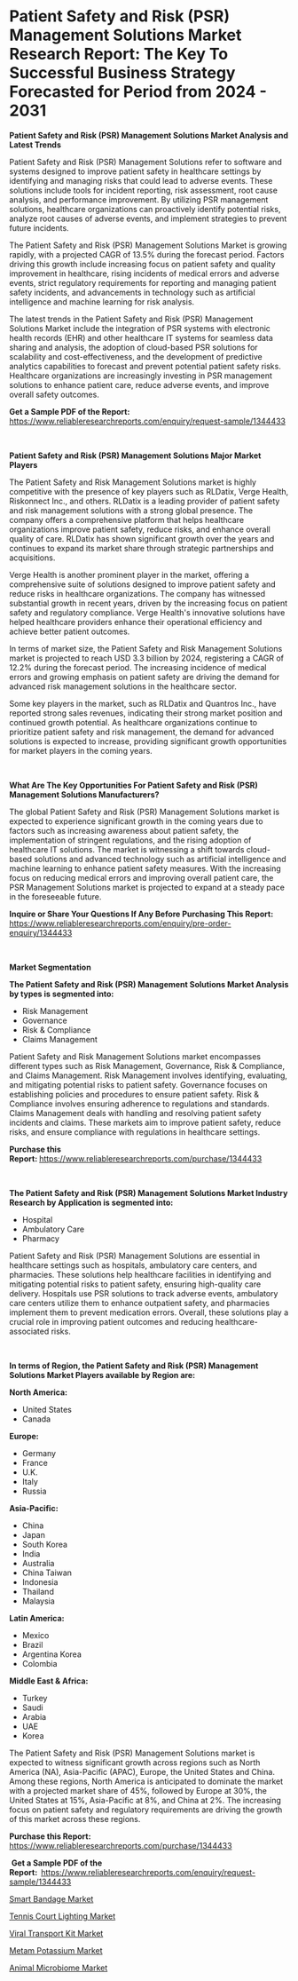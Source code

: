 <p><h1>Patient Safety and Risk (PSR) Management Solutions Market Research Report: The Key To Successful Business Strategy Forecasted for Period from 2024 - 2031</h1></p><p><strong>Patient Safety and Risk (PSR) Management Solutions Market Analysis and Latest Trends</strong></p>
<p><p>Patient Safety and Risk (PSR) Management Solutions refer to software and systems designed to improve patient safety in healthcare settings by identifying and managing risks that could lead to adverse events. These solutions include tools for incident reporting, risk assessment, root cause analysis, and performance improvement. By utilizing PSR management solutions, healthcare organizations can proactively identify potential risks, analyze root causes of adverse events, and implement strategies to prevent future incidents.</p><p>The Patient Safety and Risk (PSR) Management Solutions Market is growing rapidly, with a projected CAGR of 13.5% during the forecast period. Factors driving this growth include increasing focus on patient safety and quality improvement in healthcare, rising incidents of medical errors and adverse events, strict regulatory requirements for reporting and managing patient safety incidents, and advancements in technology such as artificial intelligence and machine learning for risk analysis.</p><p>The latest trends in the Patient Safety and Risk (PSR) Management Solutions Market include the integration of PSR systems with electronic health records (EHR) and other healthcare IT systems for seamless data sharing and analysis, the adoption of cloud-based PSR solutions for scalability and cost-effectiveness, and the development of predictive analytics capabilities to forecast and prevent potential patient safety risks. Healthcare organizations are increasingly investing in PSR management solutions to enhance patient care, reduce adverse events, and improve overall safety outcomes.</p></p>
<p><strong>Get a Sample PDF of the Report:&nbsp;</strong> <a href="https://www.reliableresearchreports.com/enquiry/request-sample/1344433">https://www.reliableresearchreports.com/enquiry/request-sample/1344433</a></p>
<p>&nbsp;</p>
<p><strong>Patient Safety and Risk (PSR) Management Solutions Major Market Players</strong></p>
<p><p>The Patient Safety and Risk Management Solutions market is highly competitive with the presence of key players such as RLDatix, Verge Health, Riskonnect Inc., and others. RLDatix is a leading provider of patient safety and risk management solutions with a strong global presence. The company offers a comprehensive platform that helps healthcare organizations improve patient safety, reduce risks, and enhance overall quality of care. RLDatix has shown significant growth over the years and continues to expand its market share through strategic partnerships and acquisitions.</p><p>Verge Health is another prominent player in the market, offering a comprehensive suite of solutions designed to improve patient safety and reduce risks in healthcare organizations. The company has witnessed substantial growth in recent years, driven by the increasing focus on patient safety and regulatory compliance. Verge Health's innovative solutions have helped healthcare providers enhance their operational efficiency and achieve better patient outcomes.</p><p>In terms of market size, the Patient Safety and Risk Management Solutions market is projected to reach USD 3.3 billion by 2024, registering a CAGR of 12.2% during the forecast period. The increasing incidence of medical errors and growing emphasis on patient safety are driving the demand for advanced risk management solutions in the healthcare sector.</p><p>Some key players in the market, such as RLDatix and Quantros Inc., have reported strong sales revenues, indicating their strong market position and continued growth potential. As healthcare organizations continue to prioritize patient safety and risk management, the demand for advanced solutions is expected to increase, providing significant growth opportunities for market players in the coming years.</p></p>
<p>&nbsp;</p>
<p><strong>What Are The Key Opportunities For Patient Safety and Risk (PSR) Management Solutions Manufacturers?</strong></p>
<p><p>The global Patient Safety and Risk (PSR) Management Solutions market is expected to experience significant growth in the coming years due to factors such as increasing awareness about patient safety, the implementation of stringent regulations, and the rising adoption of healthcare IT solutions. The market is witnessing a shift towards cloud-based solutions and advanced technology such as artificial intelligence and machine learning to enhance patient safety measures. With the increasing focus on reducing medical errors and improving overall patient care, the PSR Management Solutions market is projected to expand at a steady pace in the foreseeable future.</p></p>
<p><strong>Inquire or Share Your Questions If Any Before Purchasing This Report:</strong> <a href="https://www.reliableresearchreports.com/enquiry/pre-order-enquiry/1344433">https://www.reliableresearchreports.com/enquiry/pre-order-enquiry/1344433</a></p>
<p>&nbsp;</p>
<p><strong>Market Segmentation</strong></p>
<p><strong>The Patient Safety and Risk (PSR) Management Solutions Market Analysis by types is segmented into:</strong></p>
<p><ul><li>Risk Management</li><li>Governance</li><li>Risk & Compliance</li><li>Claims Management</li></ul></p>
<p><p>Patient Safety and Risk Management Solutions market encompasses different types such as Risk Management, Governance, Risk & Compliance, and Claims Management. Risk Management involves identifying, evaluating, and mitigating potential risks to patient safety. Governance focuses on establishing policies and procedures to ensure patient safety. Risk & Compliance involves ensuring adherence to regulations and standards. Claims Management deals with handling and resolving patient safety incidents and claims. These markets aim to improve patient safety, reduce risks, and ensure compliance with regulations in healthcare settings.</p></p>
<p><strong>Purchase this Report:&nbsp;</strong><a href="https://www.reliableresearchreports.com/purchase/1344433">https://www.reliableresearchreports.com/purchase/1344433</a></p>
<p>&nbsp;</p>
<p><strong>The Patient Safety and Risk (PSR) Management Solutions Market Industry Research by Application is segmented into:</strong></p>
<p><ul><li>Hospital</li><li>Ambulatory Care</li><li>Pharmacy</li></ul></p>
<p><p>Patient Safety and Risk (PSR) Management Solutions are essential in healthcare settings such as hospitals, ambulatory care centers, and pharmacies. These solutions help healthcare facilities in identifying and mitigating potential risks to patient safety, ensuring high-quality care delivery. Hospitals use PSR solutions to track adverse events, ambulatory care centers utilize them to enhance outpatient safety, and pharmacies implement them to prevent medication errors. Overall, these solutions play a crucial role in improving patient outcomes and reducing healthcare-associated risks.</p></p>
<p>&nbsp;</p>
<p><strong>In terms of Region, the Patient Safety and Risk (PSR) Management Solutions Market Players available by Region are:</strong></p>
<p>
    <p> <strong> North America: </strong>
        <ul>
            <li>United States</li>
            <li>Canada</li>
        </ul>
        </p> 
    <p> <strong> Europe: </strong>
        <ul>
            <li>Germany</li>
            <li>France</li>
            <li>U.K.</li>
            <li>Italy</li>
            <li>Russia</li>
        </ul>
        </p> 
    <p> <strong> Asia-Pacific: </strong>
        <ul>
            <li>China</li>
            <li>Japan</li>
            <li>South Korea</li>
            <li>India</li>
            <li>Australia</li>
            <li>China Taiwan</li>
            <li>Indonesia</li>
            <li>Thailand</li>
            <li>Malaysia</li>
        </ul>
        </p> 
    <p> <strong> Latin America: </strong>
        <ul>
            <li>Mexico</li>
            <li>Brazil</li>
            <li>Argentina Korea</li>
            <li>Colombia</li>
        </ul>
        </p> 
    <p> <strong> Middle East & Africa: </strong>
        <ul>
            <li>Turkey</li>
            <li>Saudi</li>
            <li>Arabia</li>
            <li>UAE</li>
            <li>Korea</li>
        </ul>
    </p>
    </p>
<p><p>The Patient Safety and Risk (PSR) Management Solutions market is expected to witness significant growth across regions such as North America (NA), Asia-Pacific (APAC), Europe, the United States and China. Among these regions, North America is anticipated to dominate the market with a projected market share of 45%, followed by Europe at 30%, the United States at 15%, Asia-Pacific at 8%, and China at 2%. The increasing focus on patient safety and regulatory requirements are driving the growth of this market across these regions.</p></p>
<p><strong>Purchase this Report: </strong><a href="https://www.reliableresearchreports.com/purchase/1344433">https://www.reliableresearchreports.com/purchase/1344433</a></p>
<p>&nbsp;<strong>Get a Sample PDF of the Report:&nbsp;&nbsp;</strong><a href="https://www.reliableresearchreports.com/enquiry/request-sample/1344433">https://www.reliableresearchreports.com/enquiry/request-sample/1344433</a></p>
<p><strong></strong></p>
<p><p><a href="https://medium.com/@carolekunde/decoding-smart-bandage-market-metrics-market-share-trends-and-growth-patterns-3a294a87561d">Smart Bandage Market</a></p><p><a href="https://medium.com/@carolekunde/tennis-court-lighting-market-insights-into-market-cagr-market-trends-and-growth-strategies-2515e06d2b6d">Tennis Court Lighting Market</a></p><p><a href="https://medium.com/@carolekunde/viral-transport-kit-market-competitive-analysis-market-trends-and-forecast-to-2031-7cc9f6ced3ee">Viral Transport Kit Market</a></p><p><a href="https://medium.com/@carolekunde/metam-potassium-market-size-reveals-the-best-marketing-channels-in-global-industry-ff9a132ea558">Metam Potassium Market</a></p><p><a href="https://medium.com/@carolekunde/animal-microbiome-market-trends-and-market-analysis-forecasted-for-period-2024-2031-8b80ce55477a">Animal Microbiome Market</a></p></p>